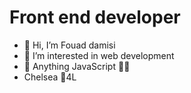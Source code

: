 # Front end developer
- 👋 Hi, I’m Fouad damisi
- 👀 I’m interested in web development 
- 🌱 Anything JavaScript 🧘‍♂️
- Chelsea 💙4L


<!---
Dev-Fouad/Dev-Fouad is a ✨ special ✨ repository because its `README.md` (this file) appears on your GitHub profile.
You can click the Preview link to take a look at your changes.
--->
